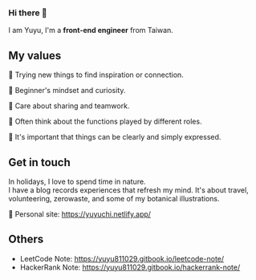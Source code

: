 ### Hi there 👋
I am Yuyu, I'm a **front-end engineer** from Taiwan.

## My values
  🎊 Trying new things to find inspiration or connection.
  
  🙈 Beginner's mindset and curiosity.
  
  👯 Care about sharing and teamwork.
  
  👀 Often think about the functions played by different roles.
  
  🎯 It's important that things can be clearly and simply expressed.
  
## Get in touch
  In holidays, I love to spend time in nature.\
  I have a blog records experiences that refresh my mind. It's about travel, volunteering, zerowaste, and some of my botanical illustrations.
  
  🌱 Personal site: https://yuyuchi.netlify.app/

## Others
  - LeetCode Note: https://yuyu811029.gitbook.io/leetcode-note/
  - HackerRank Note: https://yuyu811029.gitbook.io/hackerrank-note/

<!--
**yuyuchi/yuyuchi** is a ✨ _special_ ✨ repository because its `README.md` (this file) appears on your GitHub profile.

Here are some ideas to get you started:

- 🔭 I’m currently working on ...
- 🌱 I’m currently learning ...
- 👯 I’m looking to collaborate on ...
- 🤔 I’m looking for help with ...
- 💬 Ask me about ...
- 📫 How to reach me: ...
- 😄 Pronouns: ...
- ⚡ Fun fact: ...
-->
